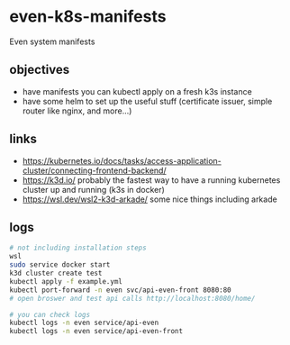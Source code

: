 # even-k8s-manifests

Even system manifests

## objectives

- have manifests you can kubectl apply on a fresh k3s instance
- have some helm to set up the useful stuff (certificate issuer, simple router like nginx, and more...)

## links

- https://kubernetes.io/docs/tasks/access-application-cluster/connecting-frontend-backend/
- https://k3d.io/ probably the fastest way to have a running kubernetes cluster up and running (k3s in docker)
- https://wsl.dev/wsl2-k3d-arkade/ some nice things including arkade

## logs

```bash
# not including installation steps
wsl
sudo service docker start
k3d cluster create test
kubectl apply -f example.yml
kubectl port-forward -n even svc/api-even-front 8080:80
# open broswer and test api calls http://localhost:8080/home/

# you can check logs
kubectl logs -n even service/api-even
kubectl logs -n even service/api-even-front
```
